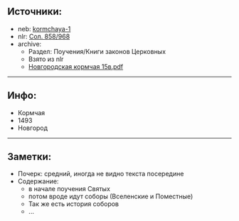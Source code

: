## Источники:

* neb: [kormchaya-1][neb]
* nlr: [Сол. 858/968][nlr]
* archive:
    * Раздел: Поучения/Книги законов Церковных
    * Взято из nlr
    * [Новгородская кормчая 15в.pdf][archive]

***

## Инфо:

* Кормчая
* 1493
* Новгород

***

## Заметки:

* Почерк: средний, иногда не видно текста посередине
* Содержание:
    * в начале поучения Святых
    * потом вроде идут соборы (Вселенские и Поместные)
    * Так же есть история соборов
    * ...


[neb]: https://kp.rusneb.ru/item/material/kormchaya-1
[nlr]: https://nlr.ru/manuscripts/RA1527/elektronnyiy-katalog?ab=EDFEF953-44C2-4D5E-BB8E-12B943104A16
[archive]: https://drive.google.com/file/d/1uYm4UxACBvpLRDdxhZdEGYIDnBfflkPz/view?usp=sharing